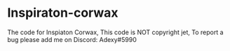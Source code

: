 # Inspiraton-corwax

The code for Inspiaton Corwax, This code is NOT copyright jet, To report a bug please add me on Discord: Adexy#5990
